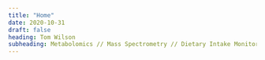 ```yaml
---
title: "Home"
date: 2020-10-31
draft: false
heading: Tom Wilson
subheading: Metabolomics // Mass Spectrometry // Dietary Intake Monitoring // Healthy Ageing
---
```



